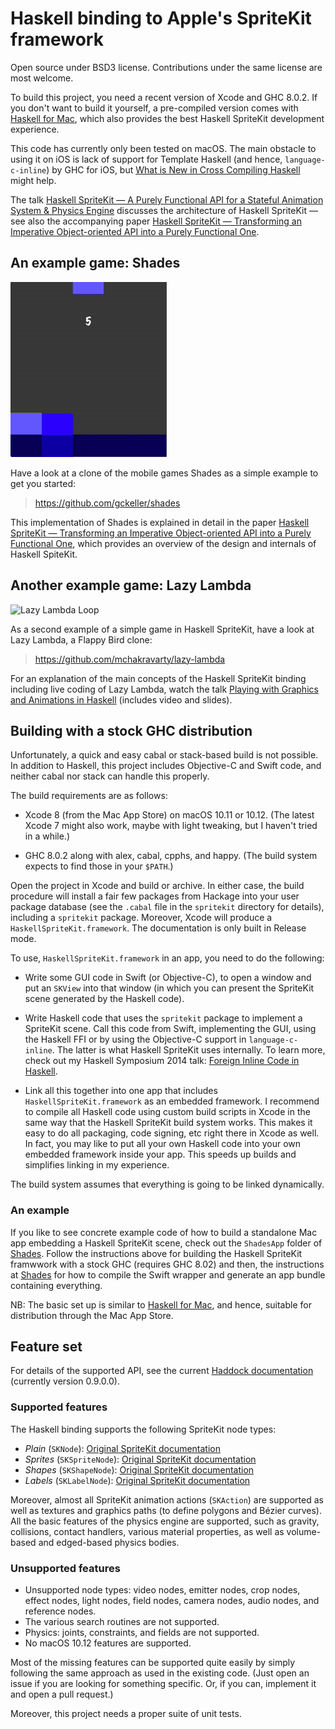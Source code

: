 # Haskell binding to Apple's SpriteKit framework

Open source under BSD3 license. Contributions under the same license are most welcome.

To build this project, you need a recent version of Xcode and GHC 8.0.2. If you don't want to build it yourself, a pre-compiled version comes with [Haskell for Mac](http://haskellformac.com), which also provides the best Haskell SpriteKit development experience.

This code has currently only been tested on macOS. The main obstacle to using it on iOS is lack of support for Template Haskell (and hence, `language-c-inline`) by GHC for iOS, but [What is New in Cross Compiling Haskell](https://medium.com/@zw3rk/what-is-new-in-cross-compiling-haskell-cf9c9a590ac8) might help.

The talk [Haskell SpriteKit — A Purely Functional API for a Stateful Animation System & Physics Engine](https://speakerdeck.com/mchakravarty/haskell-spritekit-a-purely-functional-api-for-a-stateful-animation-system-and-physics-engine) discusses the architecture of Haskell SpriteKit — see also the accompanying paper [Haskell SpriteKit — Transforming an Imperative Object-oriented API into a Purely Functional One](http://www.cse.unsw.edu.au/~chak/papers/CK17.html).

## An example game: Shades

![Shades Loop](https://raw.githubusercontent.com/gckeller/shades/master/images/ShadesLoop.gif)

Have a look at a clone of the mobile games Shades as a simple example to get you started:

> https://github.com/gckeller/shades

This implementation of Shades is explained in detail in the paper [Haskell SpriteKit — Transforming an Imperative Object-oriented API into a Purely Functional One](http://www.cse.unsw.edu.au/~chak/papers/CK17.html), which provides an overview of the design and internals of Haskell SpiteKit.


## Another example game: Lazy Lambda

![Lazy Lambda Loop](https://raw.githubusercontent.com/mchakravarty/lazy-lambda/master/images/LazyLambdaLoop.gif)

As a second example of a simple game in Haskell SpriteKit, have a look at Lazy Lambda, a Flappy Bird clone:

> https://github.com/mchakravarty/lazy-lambda

For an explanation of the main concepts of the Haskell SpriteKit binding including live coding of Lazy Lambda, watch the talk [Playing with Graphics and Animations in Haskell](https://speakerdeck.com/mchakravarty/playing-with-graphics-and-animations-in-haskell) (includes video and slides).


## Building with a stock GHC distribution

Unfortunately, a quick and easy cabal or stack-based build is not possible. In addition to Haskell, this project includes Objective-C and Swift code, and neither cabal nor stack can handle this properly.

The build requirements are as follows:

* Xcode 8 (from the Mac App Store) on macOS 10.11 or 10.12. (The latest Xcode 7 might also work, maybe with light tweaking, but I haven't tried in a while.)

* GHC 8.0.2 along with alex, cabal, cpphs, and happy. (The build system expects to find those in your `$PATH`.)

Open the project in Xcode and build or archive. In either case, the build procedure will install a fair few packages from Hackage into your user package database (see the `.cabal` file in the `spritekit` directory for details), including a `spritekit` package. Moreover, Xcode will produce a `HaskellSpriteKit.framework`. The documentation is only built in Release mode.

To use, `HaskellSpriteKit.framework` in an app, you need to do the following:

* Write some GUI code in Swift (or Objective-C), to open a window and put an `SKView` into that window (in which you can present the SpriteKit scene generated by the Haskell code).

* Write Haskell code that uses the `spritekit` package to implement a SpriteKit scene. Call this code from Swift, implementing the GUI, using the Haskell FFI or by using the Objective-C support in `language-c-inline`. The latter is what Haskell SpriteKit uses internally. To learn more, check out my Haskell Symposium 2014 talk: [Foreign Inline Code in Haskell](https://speakerdeck.com/mchakravarty/foreign-inline-code-in-haskell-haskell-symposium-2014).

* Link all this together into one app that includes `HaskellSpriteKit.framework` as an embedded framework. I recommend to compile all Haskell code using custom build scripts in Xcode in the same way that the Haskell SpriteKit build system works. This makes it easy to do all packaging, code signing, etc right there in Xcode as well. In fact, you may like to put all your own Haskell code into your own embedded framework inside your app. This speeds up builds and simplifies linking in my experience.

The build system assumes that everything is going to be linked dynamically.

### An example

If you like to see concrete example code of how to build a standalone Mac app embedding a Haskell SpriteKit scene, check out the `ShadesApp` folder of [Shades](https://github.com/gckeller/shades). Follow the instructions above for building the Haskell SpriteKit framwwork with a stock GHC (requires GHC 8.02) and then, the instructions at [Shades](https://github.com/gckeller/shades) for how to compile the Swift wrapper and generate an app bundle containing everything.

NB: The basic set up is similar to [Haskell for Mac](http://haskellformac.com), and hence, suitable for distribution through the Mac App Store.

## Feature set

For details of the supported API, see the current [Haddock documentation](http://support.hfm.io/1.3/api/spritekit-0.9.0.0/Graphics-SpriteKit.html) (currently version 0.9.0.0).

### Supported features

The Haskell binding supports the following SpriteKit node types:

* *Plain* (`SKNode`): [Original SpriteKit documentation](https://developer.apple.com/reference/spritekit/sknode?language=objc)
* *Sprites* (`SKSpriteNode`): [Original SpriteKit documentation](https://developer.apple.com/reference/spritekit/skspritenode?language=objc)
* *Shapes* (`SKShapeNode`): [Original SpriteKit documentation](https://developer.apple.com/reference/spritekit/skshapenode?language=objc)
* *Labels* (`SKLabelNode`): [Original SpriteKit documentation](https://developer.apple.com/reference/spritekit/sklabelnode?language=objc)

Moreover, almost all SpriteKit animation actions (`SKAction`) are supported as well as textures and graphics paths (to define polygons and Bézier curves). All the basic features of the physics engine are supported, such as gravity, collisions, contact handlers, various material properties, as well as volume-based and edged-based physics bodies.

### Unsupported features

* Unsupported node types: video nodes, emitter nodes, crop nodes, effect nodes, light nodes, field nodes, camera nodes, audio nodes, and reference nodes.
* The various search routines are not supported.
* Physics: joints, constraints, and fields are not supported.
* No macOS 10.12 features are supported.

Most of the missing features can be supported quite easily by simply following the same approach as used in the existing code. (Just open an issue if you are looking for something specific. Or, if you can, implement it and open a pull request.)

Moreover, this project needs a proper suite of unit tests.
